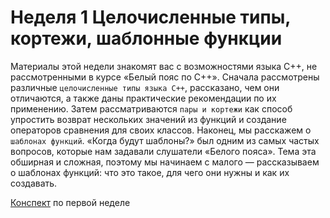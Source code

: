 Неделя 1
Целочисленные типы, кортежи, шаблонные функции
===================

Материалы этой недели знакомят вас с возможностями языка C++, не рассмотренными в курсе «Белый пояс по C++». 
Сначала рассмотрены различные `целочисленные типы языка C++`, рассказано, чем они отличаются, а также даны практические рекомендации по их применению. 
Затем рассматриваются `пары и кортежи` как способ упростить возврат нескольких значений из функций и создание операторов сравнения для своих классов. 
Наконец, мы расскажем о `шаблонах функций`. «Когда будут шаблоны?» был одним из самых частых вопросов, которые нам задавали слушатели «Белого пояса». 
Тема эта обширная и сложная, поэтому мы начинаем с малого — рассказываем о шаблонах функций: что это такое, для чего они нужны и как их создавать.

[Конспект](./konspect.pdf) по первой неделе